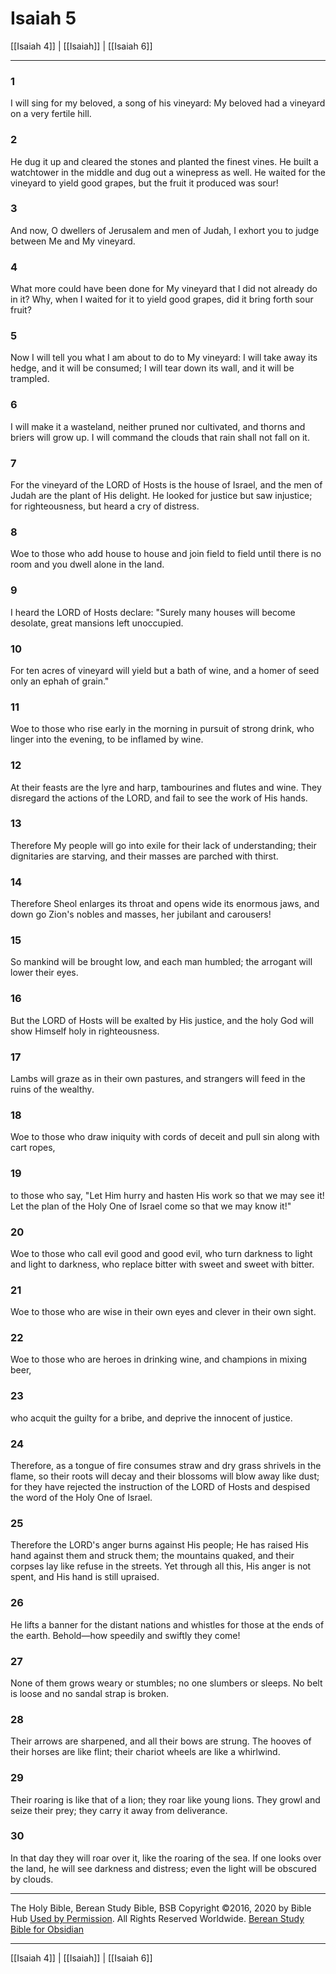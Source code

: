 # Isaiah 5

[[Isaiah 4]] | [[Isaiah]] | [[Isaiah 6]]

---

### 1
I will sing for my beloved, a song of his vineyard: My beloved had a vineyard on a very fertile hill.

### 2
He dug it up and cleared the stones and planted the finest vines. He built a watchtower in the middle and dug out a winepress as well. He waited for the vineyard to yield good grapes, but the fruit it produced was sour!

### 3
And now, O dwellers of Jerusalem and men of Judah, I exhort you to judge between Me and My vineyard.

### 4
What more could have been done for My vineyard that I did not already do in it? Why, when I waited for it to yield good grapes, did it bring forth sour fruit?

### 5
Now I will tell you what I am about to do to My vineyard: I will take away its hedge, and it will be consumed; I will tear down its wall, and it will be trampled.

### 6
I will make it a wasteland, neither pruned nor cultivated, and thorns and briers will grow up. I will command the clouds that rain shall not fall on it.

### 7
For the vineyard of the LORD of Hosts is the house of Israel, and the men of Judah are the plant of His delight. He looked for justice but saw injustice; for righteousness, but heard a cry of distress.

### 8
Woe to those who add house to house and join field to field until there is no room and you dwell alone in the land.

### 9
I heard the LORD of Hosts declare: "Surely many houses will become desolate, great mansions left unoccupied.

### 10
For ten acres of vineyard will yield but a bath of wine, and a homer of seed only an ephah of grain."

### 11
Woe to those who rise early in the morning in pursuit of strong drink, who linger into the evening, to be inflamed by wine.

### 12
At their feasts are the lyre and harp, tambourines and flutes and wine. They disregard the actions of the LORD, and fail to see the work of His hands.

### 13
Therefore My people will go into exile for their lack of understanding; their dignitaries are starving, and their masses are parched with thirst.

### 14
Therefore Sheol enlarges its throat and opens wide its enormous jaws, and down go Zion's nobles and masses, her jubilant and carousers!

### 15
So mankind will be brought low, and each man humbled; the arrogant will lower their eyes.

### 16
But the LORD of Hosts will be exalted by His justice, and the holy God will show Himself holy in righteousness.

### 17
Lambs will graze as in their own pastures, and strangers will feed in the ruins of the wealthy.

### 18
Woe to those who draw iniquity with cords of deceit and pull sin along with cart ropes,

### 19
to those who say, "Let Him hurry and hasten His work so that we may see it! Let the plan of the Holy One of Israel come so that we may know it!"

### 20
Woe to those who call evil good and good evil, who turn darkness to light and light to darkness, who replace bitter with sweet and sweet with bitter.

### 21
Woe to those who are wise in their own eyes and clever in their own sight.

### 22
Woe to those who are heroes in drinking wine, and champions in mixing beer,

### 23
who acquit the guilty for a bribe, and deprive the innocent of justice.

### 24
Therefore, as a tongue of fire consumes straw and dry grass shrivels in the flame, so their roots will decay and their blossoms will blow away like dust; for they have rejected the instruction of the LORD of Hosts and despised the word of the Holy One of Israel.

### 25
Therefore the LORD's anger burns against His people; He has raised His hand against them and struck them; the mountains quaked, and their corpses lay like refuse in the streets. Yet through all this, His anger is not spent, and His hand is still upraised.

### 26
He lifts a banner for the distant nations and whistles for those at the ends of the earth. Behold—how speedily and swiftly they come!

### 27
None of them grows weary or stumbles; no one slumbers or sleeps. No belt is loose and no sandal strap is broken.

### 28
Their arrows are sharpened, and all their bows are strung. The hooves of their horses are like flint; their chariot wheels are like a whirlwind.

### 29
Their roaring is like that of a lion; they roar like young lions. They growl and seize their prey; they carry it away from deliverance.

### 30
In that day they will roar over it, like the roaring of the sea. If one looks over the land, he will see darkness and distress; even the light will be obscured by clouds.

---

The Holy Bible, Berean Study Bible, BSB
Copyright ©2016, 2020 by Bible Hub
[Used by Permission](https://berean.bible/terms.htm). All Rights Reserved Worldwide.
[Berean Study Bible for Obsidian](https://github.com/gapmiss/berean-study-bible-for-obsidian)

---

[[Isaiah 4]] | [[Isaiah]] | [[Isaiah 6]]


